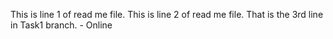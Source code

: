 This is line 1 of read me file. 
This is line 2 of read me file. 
That is the 3rd line in Task1 branch. - Online
